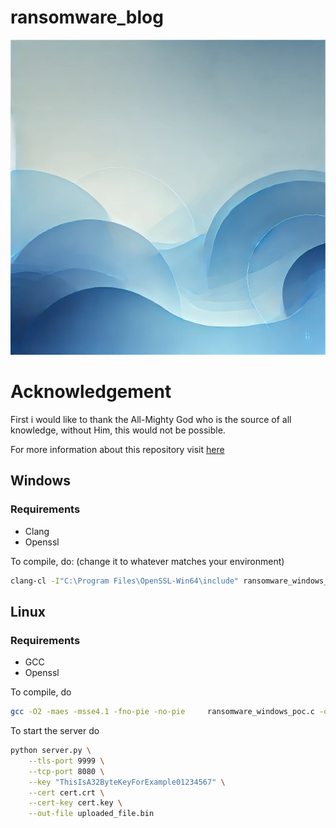 # ransomware_blog

![pluto](/Images/ransom.png)

# Acknowledgement

First i would like to thank the All-Mighty God who is the source of all knowledge, without Him, this would not be possible.


For more information about this repository visit [here](https://www.berylliumsec.com/blog/how-ransomware-bypasses-edrs-and-antivirus)

## Windows

### Requirements

- Clang
- Openssl

To compile, do: (change it to whatever matches your environment)

```bash
clang-cl -I"C:\Program Files\OpenSSL-Win64\include" ransomware_windows_poc.c /link /LIBPATH:"C:\Program Files\OpenSSL-Win64\lib\VC\x64\MD" ws2_32.lib libssl.lib libcrypto.lib
```

## Linux

### Requirements

- GCC
- Openssl

To compile, do 

```bash
gcc -O2 -maes -msse4.1 -fno-pie -no-pie     ransomware_windows_poc.c -o ransomware_windows_poc.c    -lssl -lcrypto -ldl -lpthread
```

To start the server do

```bash
python server.py \
    --tls-port 9999 \
    --tcp-port 8080 \
    --key "ThisIsA32ByteKeyForExample01234567" \
    --cert cert.crt \
    --cert-key cert.key \
    --out-file uploaded_file.bin
```